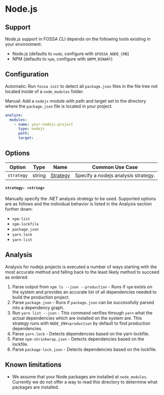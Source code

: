 # Node.js

## Support

Node.js support in FOSSA CLI depends on the following tools existing in your environment:

- Node.js (defaults to `node`, configure with `$FOSSA_NODE_CMD`)
- NPM (defaults to `npm`, configure with `$NPM_BINARY`)

## Configuration
   
Automatic: Run `fossa init` to detect all `package.json` files in the file tree not located inside of a `node_modules` folder.

Manual: Add a `nodejs` module with path and target set to the directory where the `package.json` file is located in your project.

```yaml
analyze:
  modules:
    - name: your-nodejs-project
      type: nodejs
      path: .
      target: .
```

## Options

| Option     |  Type  | Name                         | Common Use Case                     |
| ---------- | :----: | ---------------------------- | ----------------------------------- |
| `strategy` | string | [Strategy](#strategy-string) | Specify a nodejs analysis strategy. |

#### `strategy: <string>`

Manually specify the .NET analysis strategy to be used. Supported options are as follows and the individual behavior is listed in the Analysis section further down:
- `npm-list`
- `npm-lockfile`
- `package.json`
- `yarn.lock`
- `yarn-list`

## Analysis

Analysis for nodejs projects is executed a number of ways starting with the most accurate method and falling back to the least likely method to succeed as ordered:
1. Parse output from `npm ls --json --production` - Runs if `npm` exists on the system and provides an accurate list of all dependencies needed to build the production project.
1. Parse `package.json` - Runs if `package.json` can be successfully parsed into a dependency graph.
1. Run `yarn list --json` - This command verifies through `yarn` what the actual dependencies which are installed on the system are. This strategy runs with `NODE_ENV=production` by default to find production dependencies.
1. Parse `yarn.lock` - Detects dependencies based on the yarn lockfile.
1. Parse `npm-shrinkwrap.json` - Detects dependencies based on the lockfile.
1. Parse `package-lock.json` - Detects dependencies based on the lockfile.

## Known limitations

- We assume that your Node packages are installed at `node_modules`. Currently we do not offer a way to read this directory to determine what packages are installed.